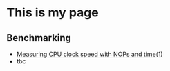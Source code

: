 # This is my page

## Benchmarking

 - [Measuring CPU clock speed with NOPs and time(1)](benchmarks/nop)
 - tbc
